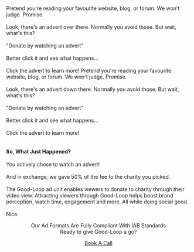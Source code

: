 <!-- Cheap Vertical Space -->
<div class="white-bg" style="height:2em;">
</div>
<!-- End of Cheap Vertical Space -->
<div class="row">
            <div class="col-md-3 offset-md-3">
                <!-- Desktops/Laptops see this text -->
                <span class="gl-font-3 justified font-20px d-none d-sm-block d-md-block">
                    Pretend you're reading your favourite website, blog, or forum. We won't judge. Promise.
                    <br>
                    <br>
                    Look, there's an advert over there. Normally you avoid those. <span class="red-font emphasis">But wait, what's this?</span>
                    <br>
                    <br>
                    "Donate by watching an advert"
                    <br>
                    <br>
                    Better click it and see what happens...
                    <br>
                    <br>
                    <span class="emphasis">Click the advert to learn more!</span>
                </span>
                <!-- End of Desktop/Laptop Text -->
                <!-- Mobile Devices See This text -->
                <span class="gl-font-3 justified font-20px d-none d-block d-sm-none d-md-none">
                    Pretend you're reading your favourite website, blog, or forum. We won't judge. Promise.
                    <br>
                    <br>
                    Look, there's an advert down there. Normally you avoid those. <span class="red-font emphasis">But wait, what's this?</span>
                    <br>
                    <br>
                    "Donate by watching an advert"
                    <br>
                    <br>
                    Better click it and see what happens...
                    <br>
                    <br>
                    <span class="emphasis">Click the advert to learn more!</span>
                </span>
                <!-- End of Mobile Devices text -->
                <div class="row">
                    <div class="col-md-12 fit-width appear-after-click" id="appear-after-click">
                        <!-- Cheap Vertical Space -->
                        <div class="white-bg" style="height:1em;">
                        </div>
                        <!-- End of Cheap Vertical Space -->
                        <h4 class="gl-font-1 red-font">
                            So, What Just Happened?
                        </h4>
                        <span class="gl-font-3 justified font-20px">
                            You actively chose to watch an advert!
                            <br>
                            <br>
                            And in exchange, we gave 50% of the fee to the charity you picked.
                            <br>
                            <br>
                            The Good-Loop ad unit enables viewers to donate to charity through their video view. Attracting viewers through Good-Loop helps boost   brand perception, watch time, engagement and more. All while doing social good.   
                            <br>
                            <br>
                            Nice.
                        </span>
                    </div>
                </div>
            </div>
        </div>
        <!-- Desktop version of the ad.  It is persistent after closing the lightbox -->
        <div class="col-md-3 d-none d-sm-block d-md-block">
            <div class="row">
                <div class="col-md-12">
                    <center>
                        <div class='goodloopad' id="goodloopad" data-format="medium-rectangle" data-mobile-format="medium-rectangle"></div>
                        <script src='//as.good-loop.com/unit.js?gl.variant=brand-funded' async></script>
                    <center>
                </div>
            </div>
            <!-- End of the Desktop Version of the Ad. -->
            <!-- Mobile Version of the Ad.  It disappears after being clicked -->
            <div class="row">
                <div class="col-md-12 d-none d-none d-block d-sm-none d-md-none">
                    <center>
                        <div class='goodloopad' id="goodloopad-mobile" data-format="medium-rectangle" data-mobile-format="medium-rectangle"></div>
                        <script src='//as.good-loop.com/unit.js?gl.variant=brand-funded' async></script>
                    <center>
                </div>
            </div>
            <!-- End of the mobile version of the ad. -->
            <!-- Cheap Vertical Space -->
            <div class="white-bg" style="height:1em;">
            </div>
            <!-- End of Cheap Vertical Space -->
            <div class="row">
                <div class="col-md-12 fit-width">
                    <center>
                        <span class="headliner-text gl-font-1">
                            Our Ad Formats Are Fully Compliant With IAB Standards
                        </span>
                    </center>
                </div>
            </div>
        <div class="row">
            <div class="col-md-12 fit-width">
                <center>
                    <span class="red-font gl-font-2 headliner-text">
                        Ready to give Good-Loop a go?
                    </span>
                </center>
            </div>
        </div>
        <!-- Cheap Vertical Space -->
        <div class="white-bg" style="height:1em;">
        </div>
        <!-- End of Cheap Vertical Space -->
        <div class="row">
            <div class="col-md-12 fit-width">
                <div class="col-md-8 offset-md-2">
                    <center>
                        <a class="gl-button-link nav-link gl-font-1" href="book-a-call.html" target="_blank">Book A Call</a>
                    </center>
                </div>
            </div>
        </div>
</div>